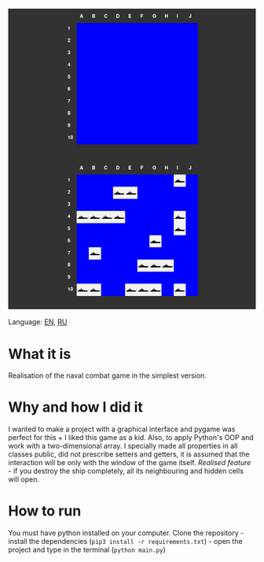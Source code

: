 ![](screenshot.png)

Language: [EN](https://github.com/EvansTrein/Naval-combat/blob/main/README.md), [RU](https://github.com/EvansTrein/Naval-combat/blob/main/README_RU.md)

# What it is
Realisation of the naval combat game in the simplest version.

# Why and how I did it
I wanted to make a project with a graphical interface and pygame was perfect for this + I liked this game as a kid. Also, to apply Python's OOP and work with a two-dimensional array.
I specially made all properties in all classes public, did not prescribe setters and getters, it is assumed that the interaction will be only with the window of the game itself.
*Realised feature* - if you destroy the ship completely, all its neighbouring and hidden cells will open.

# How to run
You must have python installed on your computer.
Clone the repository - install the dependencies (`pip3 install -r requirements.txt`) - open the project and type in the terminal (`python main.py`)
